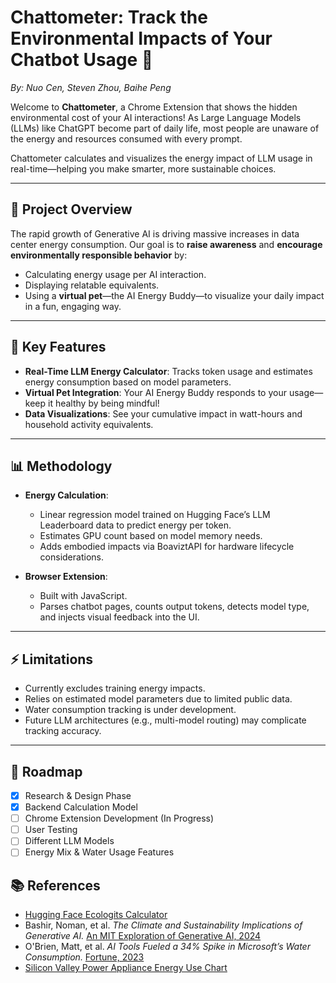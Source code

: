 # Chattometer: Track the Environmental Impacts of Your Chatbot Usage 🌱

*By: Nuo Cen, Steven Zhou, Baihe Peng*

Welcome to **Chattometer**, a Chrome Extension that shows the hidden environmental cost of your AI interactions! As Large Language Models (LLMs) like ChatGPT become part of daily life, most people are unaware of the energy and resources consumed with every prompt.

Chattometer calculates and visualizes the energy impact of LLM usage in real-time—helping you make smarter, more sustainable choices.

---

## 🚀 Project Overview

The rapid growth of Generative AI is driving massive increases in data center energy consumption. Our goal is to **raise awareness** and **encourage environmentally responsible behavior** by:

- Calculating energy usage per AI interaction.
- Displaying relatable equivalents.
- Using a **virtual pet**—the AI Energy Buddy—to visualize your daily impact in a fun, engaging way.

---

## 🔧 Key Features

- **Real-Time LLM Energy Calculator**: Tracks token usage and estimates energy consumption based on model parameters.
- **Virtual Pet Integration**: Your AI Energy Buddy responds to your usage—keep it healthy by being mindful!
- **Data Visualizations**: See your cumulative impact in watt-hours and household activity equivalents.

---

## 📊 Methodology

- **Energy Calculation**: 
  - Linear regression model trained on Hugging Face’s LLM Leaderboard data to predict energy per token.
  - Estimates GPU count based on model memory needs.
  - Adds embodied impacts via BoaviztAPI for hardware lifecycle considerations.
  
- **Browser Extension**: 
  - Built with JavaScript.
  - Parses chatbot pages, counts output tokens, detects model type, and injects visual feedback into the UI.

---

## ⚡ Limitations

- Currently excludes training energy impacts.
- Relies on estimated model parameters due to limited public data.
- Water consumption tracking is under development.
- Future LLM architectures (e.g., multi-model routing) may complicate tracking accuracy.

---

## 📅 Roadmap

- [x] Research & Design Phase
- [x] Backend Calculation Model
- [ ] Chrome Extension Development (In Progress)
- [ ] User Testing
- [ ] Different LLM Models
- [ ] Energy Mix & Water Usage Features

## 📚 References

- [Hugging Face Ecologits Calculator](https://huggingface.co/spaces/genai-impact/ecologits-calculator)
- Bashir, Noman, et al. *The Climate and Sustainability Implications of Generative AI.* [An MIT Exploration of Generative AI, 2024](https://mit-genai.pubpub.org/pub/8ulgrckc/release/2)
- O'Brien, Matt, et al. *AI Tools Fueled a 34% Spike in Microsoft’s Water Consumption.* [Fortune, 2023](https://fortune.com/2023/09/09/ai-chatgpt-usage-fuels-spike-in-microsoft-water-consumption/)
- [Silicon Valley Power Appliance Energy Use Chart](https://www.siliconvalleypower.com/residents/save-energy/appliance-energy-use-chart)
